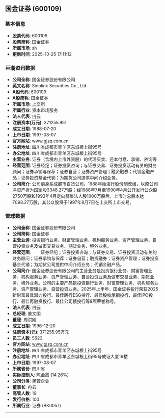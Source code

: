 ## 国金证券 (600109)

### 基本信息

- **股票代码**: 600109
- **股票简称**: 国金证券
- **所属市场**: sh
- **更新时间**: 2025-10-25 17:11:12

### 巨潮资讯数据

- **公司全称**: 国金证券股份有限公司
- **英文名称**: Sinolink Securities Co., Ltd.
- **A股代码**: 600109
- **A股简称**: 国金证券
- **所属市场**: 上交所
- **所属行业**: 资本市场服务
- **法人代表**: 冉云
- **注册资本(万元)**: 371255.951
- **成立日期**: 1988-07-20
- **上市日期**: 1997-08-07
- **官方网站**: www.gjzq.com.cn
- **注册地址**: 四川省成都市青羊区东城根上街95号
- **办公地址**: 四川省成都市青羊区东城根上街95号
- **主营业务**: 证券（含境内上市外资股）的代理买卖、还本付息、承销、咨询等
- **经营范围**: 证券经纪；证券投资咨询；与证券交易、证券投资活动有关的财务顾问；证券承销与保荐；证券自营；证券资产管理；融资融券；代销金融产品；证券投资基金代销；为期货公司提供中间介绍业务。
- **公司简介**: 公司前身系成都市百货公司，1988年始进行股份制改组，以原公司净资产折为国家股3348.27万股；经1988年7月至1990年4月公开发行公众股2750万股和1993年4月定向募集法人股1000万股后，上市时总股本达7098.27万股，其公众股将于1997年8月7日在上交所上市交易。

### 雪球数据

- **公司全称**: 国金证券股份有限公司
- **公司简称**: 国金证券
- **主营业务**: 投资银行业务、财富管理业务、机构服务业务、资产管理业务、自营投资业务及做市交易业务、期货业务、境外业务。
- **经营范围**: 　　证券经纪；证券投资咨询；与证券交易、证券投资活动有关的财务顾问；证券承销与保荐；证券自营；融资融券；证券资产管理；证券投资基金代销；为期货公司提供中间介绍业务；代销金融产品。
- **公司简介**: 国金证券股份有限公司的主营业务是投资银行业务、财富管理业务、机构服务业务、资产管理业务、自营投资业务及做市交易业务、期货业务、境外业务。公司的主要产品是投资银行业务、财富管理业务、机构服务业务、资产管理业务、自营投资业务。2025年上半年，国金证券投行荣获2025新财富最具潜力投行、最佳践行ESG投行、最佳股权承销投行、最佳IPO投行、最佳再融资投行、最佳公司债投行等8项荣誉称号。
- **法人代表**: 冉云
- **总经理**: 姜文国
- **董秘**: 周洪刚
- **成立日期**: 1996-12-20
- **注册资本(元)**: 371255.95万元
- **员工人数**: 5523
- **官方网站**: www.gjzq.com.cn
- **注册地址**: 四川省成都市青羊区东城根上街95号
- **办公地址**: 四川省成都市青羊区东城根上街95号成证大厦16楼
- **上市日期**: 1997-08-07
- **所属省份**: 四川省
- **实际控制人**: 陈金霞 (14.26%)
- **公司分类**: 民营企业
- **董事长**: 冉云
- **高管人数**: 19
- **发行价格**: 100
- **所属行业**: 证券 (BK0057)

---